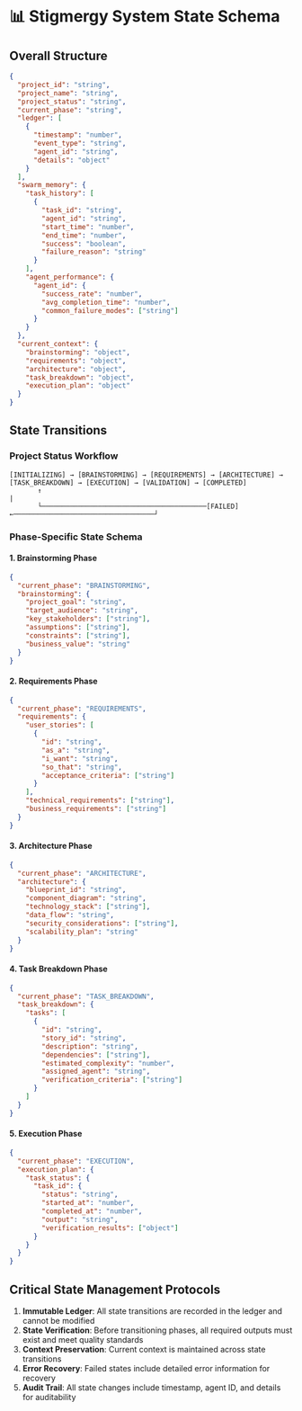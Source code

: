 # 📊 Stigmergy System State Schema

## Overall Structure
```json
{
  "project_id": "string",
  "project_name": "string",
  "project_status": "string",
  "current_phase": "string",
  "ledger": [
    {
      "timestamp": "number",
      "event_type": "string",
      "agent_id": "string",
      "details": "object"
    }
  ],
  "swarm_memory": {
    "task_history": [
      {
        "task_id": "string",
        "agent_id": "string",
        "start_time": "number",
        "end_time": "number",
        "success": "boolean",
        "failure_reason": "string"
      }
    ],
    "agent_performance": {
      "agent_id": {
        "success_rate": "number",
        "avg_completion_time": "number",
        "common_failure_modes": ["string"]
      }
    }
  },
  "current_context": {
    "brainstorming": "object",
    "requirements": "object",
    "architecture": "object",
    "task_breakdown": "object",
    "execution_plan": "object"
  }
}
```

## State Transitions

### Project Status Workflow
```
[INITIALIZING] → [BRAINSTORMING] → [REQUIREMENTS] → [ARCHITECTURE] → [TASK_BREAKDOWN] → [EXECUTION] → [VALIDATION] → [COMPLETED]
       ↑                                                                                      |
       └─────────────────────────────────────────[FAILED] ←───────────────────────────────────┘
```

### Phase-Specific State Schema

#### 1. Brainstorming Phase
```json
{
  "current_phase": "BRAINSTORMING",
  "brainstorming": {
    "project_goal": "string",
    "target_audience": "string",
    "key_stakeholders": ["string"],
    "assumptions": ["string"],
    "constraints": ["string"],
    "business_value": "string"
  }
}
```

#### 2. Requirements Phase
```json
{
  "current_phase": "REQUIREMENTS",
  "requirements": {
    "user_stories": [
      {
        "id": "string",
        "as_a": "string",
        "i_want": "string",
        "so_that": "string",
        "acceptance_criteria": ["string"]
      }
    ],
    "technical_requirements": ["string"],
    "business_requirements": ["string"]
  }
}
```

#### 3. Architecture Phase
```json
{
  "current_phase": "ARCHITECTURE",
  "architecture": {
    "blueprint_id": "string",
    "component_diagram": "string",
    "technology_stack": ["string"],
    "data_flow": "string",
    "security_considerations": ["string"],
    "scalability_plan": "string"
  }
}
```

#### 4. Task Breakdown Phase
```json
{
  "current_phase": "TASK_BREAKDOWN",
  "task_breakdown": {
    "tasks": [
      {
        "id": "string",
        "story_id": "string",
        "description": "string",
        "dependencies": ["string"],
        "estimated_complexity": "number",
        "assigned_agent": "string",
        "verification_criteria": ["string"]
      }
    ]
  }
}
```

#### 5. Execution Phase
```json
{
  "current_phase": "EXECUTION",
  "execution_plan": {
    "task_status": {
      "task_id": {
        "status": "string",
        "started_at": "number",
        "completed_at": "number",
        "output": "string",
        "verification_results": ["object"]
      }
    }
  }
}
```

## Critical State Management Protocols

1. **Immutable Ledger**: All state transitions are recorded in the ledger and cannot be modified
2. **State Verification**: Before transitioning phases, all required outputs must exist and meet quality standards
3. **Context Preservation**: Current context is maintained across state transitions
4. **Error Recovery**: Failed states include detailed error information for recovery
5. **Audit Trail**: All state changes include timestamp, agent ID, and details for auditability
